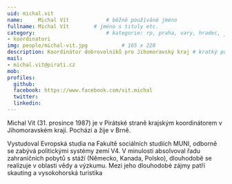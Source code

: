 ```yaml
---
uid: michal.vit
name:     Michal Vít      		# běžně používáné jméno
fullname: Michal Vít  		# jméno s tituly etc.
category:                 		# kategorie: rp, praha, vary, hradec, jmk, senat
- koordinatori
img: people/michal-vit.jpg           # 165 x 220
description: Koordinátor dobrovolníků pro Jihomoravský kraj # kratký popis, max 160 znaků
mail:
- michal.vit@pirati.cz
mob: 
profiles:
  github:
  facebook: https://www.facebook.com/vit.michal
  twitter:
  linkedin:
---
```


Michal Vít (31. prosince 1987) je v Pirátské straně krajským koordinátorem v Jihomoravském kraji. Pochází a žije v Brně.

Vystudoval Evropská studia na Fakultě sociálních studiích MUNI, odborně se zabývá politickými systémy zemí V4. V minulosti absolvoval řadu zahraničních pobytů s stáží (Německo, Kanada, Polsko), dlouhodobě se realizuje v oblasti vědy a výzkumu. Mezi jeho dlouhodobé zájmy patří skauting a vysokohorská turistika
